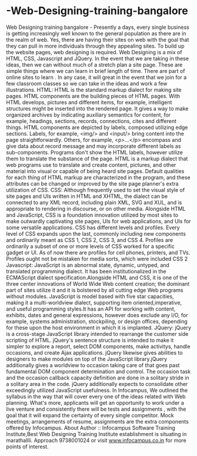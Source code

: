 # -Web-Designing-training-bangalore
 Web Designing training bangalore -   Presently a days, every single business is getting increasingly well known to the general population as there are in the realm of web. Yes, there are having their sites on web with the goal that they can pull in more individuals through they appealing sites. To build up the website pages, web designing is required.   Web Designing is a mix of HTML, CSS, Javascript and JQuery. In the event that we are taking in these ideas, then we can without much of a stretch plan a site page. These are simple things where we can learn in brief length of time. There are part of online sites to learn . In any case, it will great in the event that we join for a few classroom classes so we can take in the ideas and work a few illustrations.   HTML:   HTML is the standard markup dialect for making site pages. HTML components are the building pieces of HTML pages. With HTML develops, pictures and different items, for example, intelligent structures might be inserted into the rendered page. It gives a way to make organized archives by indicating auxiliary semantics for content, for example, headings, sections, records, connections, cites and different things. HTML components are depicted by labels, composed utilizing edge sections. Labels, for example, &lt;img/> and &lt;input/> bring content into the page straightforwardly. Others, for example, &lt;p>...&lt;/p> encompass and give data about record message and may incorporate different labels as sub-components. Programs don't show the HTML labels, however utilize them to translate the substance of the page.   HTML is a markup dialect that web programs use to translate and create content, pictures, and other material into visual or capable of being heard site pages. Default qualities for each thing of HTML markup are characterized in the program, and these attributes can be changed or improved by the site page planner's extra utilization of CSS.   CSS:   Although frequently used to set the visual style of site pages and UIs written in HTML and XHTML, the dialect can be connected to any XML record, including plain XML, SVG and XUL, and is appropriate to rendering in discourse, or on other media. Alongside HTML and JavaScript, CSS is a foundation innovation utilized by most sites to make outwardly captivating site pages, UIs for web applications, and UIs for some versatile applications.   CSS has different levels and profiles. Every level of CSS expands upon the last, commonly including new components and ordinarily meant as CSS 1, CSS 2, CSS 3, and CSS 4. Profiles are ordinarily a subset of one or more levels of CSS worked for a specific gadget or UI. As of now there are profiles for cell phones, printers, and TVs. Profiles ought not be mistaken for media sorts, which were included CSS 2   Javascript:   JavaScript is an abnormal state, dynamic, untyped, and translated programming dialect. It has been institutionalized in the ECMAScript dialect specification.Alongside HTML and CSS, it is one of the three center innovations of World Wide Web content creation; the dominant part of sites utilize it and it is bolstered by all cutting edge Web programs without modules. JavaScript is model based with five star capacities, making it a multi-worldview dialect, supporting item oriented,imperative, and useful programming styles.It has an API for working with content, exhibits, dates and general expressions, however does exclude any I/O, for example, systems administration, stockpiling, or design offices, depending for these upon the host environment in which it is implanted.   JQuery:   jQuery is a cross-stage JavaScript library intended to rearrange the customer side scripting of HTML. jQuery's sentence structure is intended to make it simpler to explore a report, select DOM components, make activitys, handle occasions, and create Ajax applications. jQuery likewise gives abilities to designers to make modules on top of the JavaScript library.jQuery additionally gives a worldview to occasion taking care of that goes past fundamental DOM component determination and control. The occasion task and the occasion callback capacity definition are done in a solitary stride in a solitary area in the code. jQuery additionally expects to consolidate other exceedingly utilized JavaScript usefulness.   In Infocampus, We outlined the syllabus in the way that will cover every one of the ideas related with Web planning. What's more, applicants will get an opportunity to work under a live venture and consistently there will be tests and assignments , with the goal that it will expand the certainty of every single competitor. Mock meetings, arrangements of resume, assignments are the extra components offered by Infocampus.   About Author ::   Infocampus Software Training Institute,Best Web Designing Training Institute establishment is situating in marathallli. Approach 9738001024 or visit www.infocampus.co.in for more points of interest.
